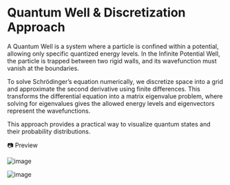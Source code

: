 # Quantum Well & Discretization Approach

A Quantum Well is a system where a particle is confined within a potential, allowing only specific quantized energy levels. In the Infinite Potential Well, the particle is trapped between two rigid walls, and its wavefunction must vanish at the boundaries.

To solve Schrödinger’s equation numerically, we discretize space into a grid and approximate the second derivative using finite differences. This transforms the differential equation into a matrix eigenvalue problem, where solving for eigenvalues gives the allowed energy levels and eigenvectors represent the wavefunctions.

This approach provides a practical way to visualize quantum states and their probability distributions.

📷 Preview



![image](https://github.com/user-attachments/assets/38b0c9fa-c185-4ff5-8928-b7f9eda18ec7)



![image](https://github.com/user-attachments/assets/9ecf730a-b679-402c-a3c1-0c83038b5819)
